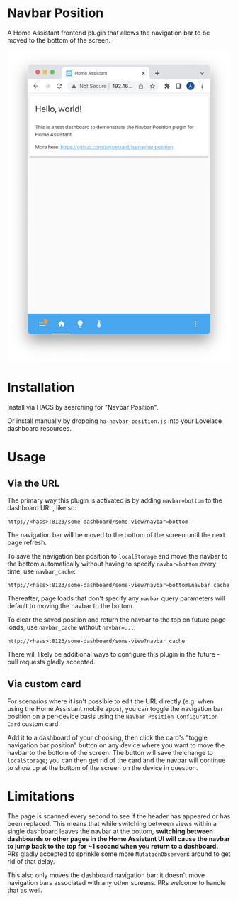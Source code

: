 # Navbar Position

A Home Assistant frontend plugin that allows the navigation bar to be moved to the bottom of the screen.

![screenshot](images/screenshot.png)

# Installation

Install via HACS by searching for "Navbar Position".

Or install manually by dropping `ha-navbar-position.js` into your Lovelace dashboard resources.

# Usage

## Via the URL

The primary way this plugin is activated is by adding `navbar=bottom` to the dashboard URL, like so:

```
http://<hass>:8123/some-dashboard/some-view?navbar=bottom
```

The navigation bar will be moved to the bottom of the screen until the next page refresh.

To save the navigation bar position to `localStorage` and move the navbar to the bottom automatically without having to specify `navbar=bottom` every time, use `navbar_cache`:

```
http://<hass>:8123/some-dashboard/some-view?navbar=bottom&navbar_cache
```

Thereafter, page loads that don't specify any `navbar` query parameters will default to moving the navbar to the bottom.

To clear the saved position and return the navbar to the top on future page loads, use `navbar_cache` without `navbar=...`:

```
http://<hass>:8123/some-dashboard/some-view?navbar_cache
```

There will likely be additional ways to configure this plugin in the future - pull requests gladly accepted.

## Via custom card

For scenarios where it isn't possible to edit the URL directly (e.g. when using the Home Assistant mobile apps), you can toggle the navigation bar position on a per-device basis using the `Navbar Position Configuration Card` custom card.

Add it to a dashboard of your choosing, then click the card's "toggle navigation bar position" button on any device where you want to move the navbar to the bottom of the screen. The button will save the change to `localStorage`; you can then get rid of the card and the navbar will continue to show up at the bottom of the screen on the device in question.

# Limitations

The page is scanned every second to see if the header has appeared or has been replaced. This means that while switching between views within a single dashboard leaves the navbar at the bottom, **switching between dashboards or other pages in the Home Assistant UI will cause the navbar to jump back to the top for ~1 second when you return to a dashboard.** PRs gladly accepted to sprinkle some more `MutationObserver`s around to get rid of that delay.

This also only moves the dashboard navigation bar; it doesn't move navigation bars associated with any other screens. PRs welcome to handle that as well.

